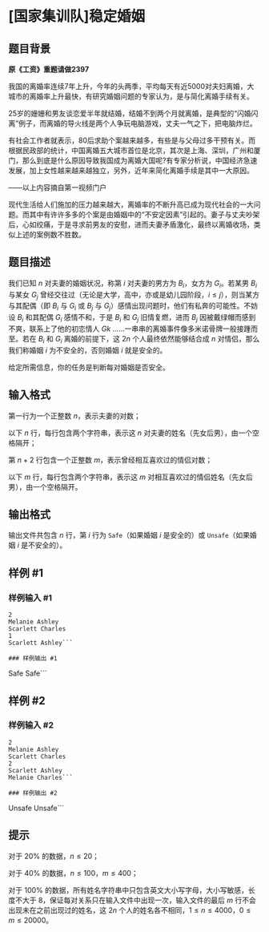 # [国家集训队]稳定婚姻

## 题目背景

**原《工资》重题请做2397**

我国的离婚率连续7年上升，今年的头两季，平均每天有近5000对夫妇离婚，大城市的离婚率上升最快，有研究婚姻问题的专家认为，是与简化离婚手续有关。

25岁的姗姗和男友谈恋爱半年就结婚，结婚不到两个月就离婚，是典型的“闪婚闪离”例子，而离婚的导火线是两个人争玩电脑游戏，丈夫一气之下，把电脑炸烂。

有社会工作者就表示，80后求助个案越来越多，有些是与父母过多干预有关。而根据民政部的统计，中国离婚五大城市首位是北京，其次是上海、深圳，广州和厦门，那么到底是什么原因导致我国成为离婚大国呢?有专家分析说，中国经济急速发展，加上女性越来越来越独立，另外，近年来简化离婚手续是其中一大原因。

——以上内容摘自第一视频门户


现代生活给人们施加的压力越来越大，离婚率的不断升高已成为现代社会的一大问题。而其中有许许多多的个案是由婚姻中的“不安定因素”引起的。妻子与丈夫吵架后，心如绞痛，于是寻求前男友的安慰，进而夫妻矛盾激化，最终以离婚收场，类似上述的案例数不胜数。

## 题目描述

我们已知 $n$ 对夫妻的婚姻状况，称第 $i$ 对夫妻的男方为 $B_i$，女方为 $G_i$。若某男 $B_i$ 与某女 $G_j$ 曾经交往过（无论是大学，高中，亦或是幼儿园阶段，$i \le j$），则当某方与其配偶（即 $B_i$ 与 $G_i$ 或 $B_j$ 与 $G_j$）感情出现问题时，他们有私奔的可能性。不妨设 $B_i$ 和其配偶 $G_i$ 感情不和，于是 $B_i$ 和 $G_j$ 旧情复燃，进而 $B_j$ 因被戴绿帽而感到不爽，联系上了他的初恋情人 $Gk$ ……一串串的离婚事件像多米诺骨牌一般接踵而至。若在 $B_i$ 和 $G_i$ 离婚的前提下，这 $2n$ 个人最终依然能够结合成 $n$ 对情侣，那么我们称婚姻 $i$ 为不安全的，否则婚姻 $i$ 就是安全的。

给定所需信息，你的任务是判断每对婚姻是否安全。


## 输入格式

第一行为一个正整数 $n$，表示夫妻的对数；

以下 $n$ 行，每行包含两个字符串，表示这 $n$ 对夫妻的姓名（先女后男），由一个空格隔开；

第 $n+2$ 行包含一个正整数 $m$，表示曾经相互喜欢过的情侣对数；

以下 $m$ 行，每行包含两个字符串，表示这 $m$ 对相互喜欢过的情侣姓名（先女后男），由一个空格隔开。

## 输出格式

输出文件共包含 $n$ 行，第 $i$ 行为 `Safe`（如果婚姻 $i$ 是安全的）或 `Unsafe`（如果婚姻 $i$ 是不安全的）。


## 样例 #1

### 样例输入 #1
```
2
Melanie Ashley
Scarlett Charles
1
Scarlett Ashley```

### 样例输出 #1

```
Safe
Safe```

## 样例 #2

### 样例输入 #2
```
2
Melanie Ashley
Scarlett Charles
2
Scarlett Ashley
Melanie Charles```

### 样例输出 #2

```
Unsafe
Unsafe```

## 提示

对于 $20\%$ 的数据，$n \le 20$；

对于 $40\%$ 的数据，$n \le 100$，$m \le 400$；

对于 $100\%$ 的数据，所有姓名字符串中只包含英文大小写字母，大小写敏感，长度不大于 $8$，保证每对关系只在输入文件中出现一次，输入文件的最后 $m$ 行不会出现未在之前出现过的姓名，这 $2n$ 个人的姓名各不相同，$1 \le n \le 4000$，$0 \le m \le 20000$。

